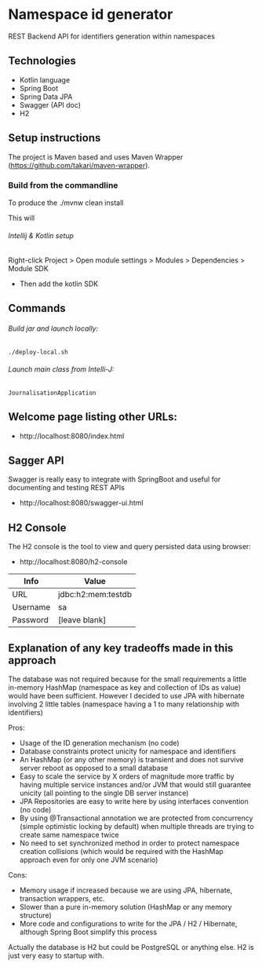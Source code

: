 # Namespace id generator

REST Backend API for identifiers generation within namespaces

## Technologies
* Kotlin language
* Spring Boot
* Spring Data JPA
* Swagger (API doc)
* H2

## Setup instructions

The project is Maven based and uses Maven Wrapper (https://github.com/takari/maven-wrapper).

### Build from the commandline
To produce the 
    ./mvnw clean install
    
This will 

###### Intellij & Kotlin setup

Right-click Project > Open module settings > Modules > Dependencies > Module SDK

* Then add the kotlin SDK

## Commands

###### Build jar and launch locally:

    ./deploy-local.sh

###### Launch main class from Intelli-J: 

    JournalisationApplication

## Welcome page listing other URLs:

- http://localhost:8080/index.html

## Sagger API

Swagger is really easy to integrate with SpringBoot and useful for documenting and testing REST APIs

- http://localhost:8080/swagger-ui.html

## H2 Console

The H2 console is the tool to view and query persisted data using browser:

- http://localhost:8080/h2-console

| Info     | Value               |
|----------|---------------------|
| URL      | jdbc:h2:mem:testdb  |
| Username | sa                  |
| Password | [leave blank]       |

## Explanation of any key tradeoffs made in this approach 

The database was not required because for the small requirements a little in-memory HashMap (namespace as key and collection of IDs as value) would
have been sufficient. However I decided to use JPA with hibernate involving 2 little tables (namespace having a 1 to many relationship with identifiers)

Pros:

* Usage of the ID generation mechanism (no code)
* Database constraints protect unicity for namespace and identifiers
* An HashMap (or any other memory) is transient and does not survive server reboot as
opposed to a small database
* Easy to scale the service by X orders of magnitude more traffic by having multiple service instances and/or JVM that would still guarantee unicity (all pointing to the single DB server instance)
* JPA Repositories are easy to write here by using interfaces convention (no code)
* By using @Transactional annotation we are protected from concurrency (simple optimistic locking by default) when multiple threads are trying to create same namespace twice
* No need to set synchronized method in order to protect namespace creation collisions (which would be required with the HashMap approach even for only one JVM scenario)

Cons:

* Memory usage if increased because we are using JPA, hibernate, transaction wrappers, etc.
* Slower than a pure in-memory solution (HashMap or any memory structure) 
* More code and configurations to write for the JPA / H2 / Hibernate, although Spring Boot simplify this process

Actually the database is H2 but could be PostgreSQL or anything else. H2 is just very easy to startup with.
